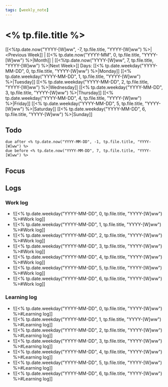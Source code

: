 ```yaml
---
tags: [weekly_note]
---
```

# <% tp.file.title %>
[[<%tp.date.now("YYYY-[W]ww", -7, tp.file.title, "YYYY-[W]ww") %>|<Previous Week]] | [[<% tp.date.now("YYYY-MM", 0, tp.file.title, "YYYY-[W]ww") %>|Month]] | [[<%tp.date.now("YYYY-[W]ww", 7, tp.file.title, "YYYY-[W]ww") %>|Next Week>]]
Days: [[<% tp.date.weekday("YYYY-MM-DD", 0, tp.file.title, "YYYY-[W]ww") %>|Monday]] [[<% tp.date.weekday("YYYY-MM-DD", 1, tp.file.title, "YYYY-[W]ww") %>|Tuesday]] [[<% tp.date.weekday("YYYY-MM-DD", 2, tp.file.title, "YYYY-[W]ww") %>|Wednesday]] [[<% tp.date.weekday("YYYY-MM-DD", 3, tp.file.title, "YYYY-[W]ww") %>|Thursday]] [[<% tp.date.weekday("YYYY-MM-DD", 4, tp.file.title, "YYYY-[W]ww") %>|Friday]] [[<% tp.date.weekday("YYYY-MM-DD", 5, tp.file.title, "YYYY-[W]ww") %>|Saturday]] [[<% tp.date.weekday("YYYY-MM-DD", 6, tp.file.title, "YYYY-[W]ww") %>|Sunday]]

## Todo
```tasks
due after <% tp.date.now("YYYY-MM-DD", -1, tp.file.title, "YYYY-[W]ww") %>
due before <% tp.date.now("YYYY-MM-DD", 7, tp.file.title, "YYYY-[W]ww") %>
```

## Focus

## Logs
### Work log
- ![[<% tp.date.weekday("YYYY-MM-DD", 0, tp.file.title, "YYYY-[W]ww") %>#Work log]]
- ![[<% tp.date.weekday("YYYY-MM-DD", 1, tp.file.title, "YYYY-[W]ww") %>#Work log]]
- ![[<% tp.date.weekday("YYYY-MM-DD", 2, tp.file.title, "YYYY-[W]ww") %>#Work log]]
- ![[<% tp.date.weekday("YYYY-MM-DD", 3, tp.file.title, "YYYY-[W]ww") %>#Work log]]
- ![[<% tp.date.weekday("YYYY-MM-DD", 4, tp.file.title, "YYYY-[W]ww") %>#Work log]]
- ![[<% tp.date.weekday("YYYY-MM-DD", 5, tp.file.title, "YYYY-[W]ww") %>#Work log]]
- ![[<% tp.date.weekday("YYYY-MM-DD", 6, tp.file.title, "YYYY-[W]ww") %>#Work log]]

### Learning log
- ![[<% tp.date.weekday("YYYY-MM-DD", 0, tp.file.title, "YYYY-[W]ww") %>#Learning log]]
- ![[<% tp.date.weekday("YYYY-MM-DD", 1, tp.file.title, "YYYY-[W]ww") %>#Learning log]]
- ![[<% tp.date.weekday("YYYY-MM-DD", 2, tp.file.title, "YYYY-[W]ww") %>#Learning log]]
- ![[<% tp.date.weekday("YYYY-MM-DD", 3, tp.file.title, "YYYY-[W]ww") %>#Learning log]]
- ![[<% tp.date.weekday("YYYY-MM-DD", 4, tp.file.title, "YYYY-[W]ww") %>#Learning log]]
- ![[<% tp.date.weekday("YYYY-MM-DD", 5, tp.file.title, "YYYY-[W]ww") %>#Learning log]]
- ![[<% tp.date.weekday("YYYY-MM-DD", 6, tp.file.title, "YYYY-[W]ww") %>#Learning log]]

